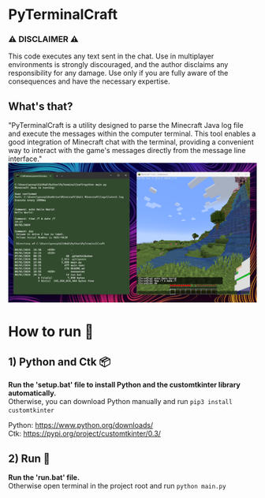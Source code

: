 # PyTerminalCraft

### ⚠️ DISCLAIMER ⚠️  
This code executes any text sent in the chat. Use in multiplayer environments is strongly discouraged, and the author disclaims any responsibility for any damage. Use only if you are fully aware of the consequences and have the necessary expertise.

## What's that?
"PyTerminalCraft is a utility designed to parse the Minecraft Java log file and execute the messages within the computer terminal. This tool enables a good integration of Minecraft chat with the terminal, providing a convenient way to interact with the game's messages directly from the message line interface."
![alt text](https://github.com/ChronEngi/PyTerminalCraft/blob/main/resources/Preview.png?raw=true)

# How to run 📘

## 1) Python and Ctk 📦
**Run the 'setup.bat' file to install Python and the customtkinter library automatically.**   
Otherwise, you can download Python manually and run ``pip3 install customtkinter``

Python: https://www.python.org/downloads/  
Ctk: https://pypi.org/project/customtkinter/0.3/  

## 2) Run 🚀
**Run the 'run.bat' file.**  
Otherwise open terminal in the project root and run ```python main.py```
